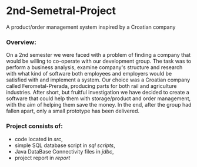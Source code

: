 # 2nd-Semetral-Project
A product/order management system inspired by a Croatian company

### Overview:
On a 2nd semester we were faced with a problem of finding a company that would be willing to co-operate with our development group. The task was to perform a business analysis, examine company's structure and research with what kind of software both employees and employers would be satisfied with and implement a system. Our choice was a Croatian company called Ferometal-Prerada, producing parts for both rail and agriculture industries. After short, but fruitful investigation we have decided to create a software that could help them with storage/product and order management, with the aim of helping them save the money. In the end, after the group had fallen apart, only a small prototype has been delivered.

### Project consists of:
- code located in *src*,
- simple SQL database script in *sql scripts*,
- Java DataBase Connectivity files in *jdbc*,
- project report in *report*
